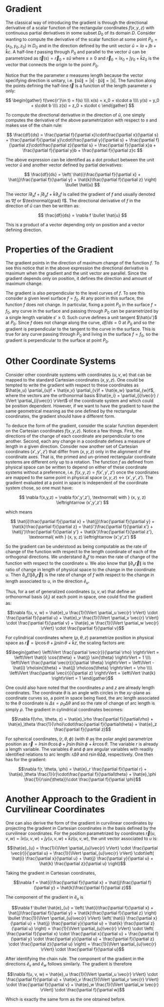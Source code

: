 # Gradient

The classical way of introducing the gradient is through the directional derivative of a scalar function of the rectangular coordinates $f(x,y,z)$ with continuous partial derivatives in some subset $D_0$ of its domain $D$. Consider wanting to compute the derivative of the scalar function at some point $P_0 = (x_0, y_0, z_0)$ in $D_0$ and in the direction defined by the unit vector $\hat{u} = \hat{i}a+\hat{j}b+\hat{k}c$. A half-line $t$ passing through $P_0$ and parallel to the vector $\hat{u}$ can be parametrized as $\vec{t}(s) = \vec{r}_0 + s\hat{u}$ where $s\ge0$ and $\vec{r}_0 = \hat{i}x_0+\hat{j}y_0+\hat{k}z_0$ is the vector that connects the origin to the point $P_0$.

Notice that the the parameter $s$ measures length because the vector specifying direction is unitary, i.e. $\lVert s\hat{u} \rVert = |s|\cdot \lVert \hat{u} \rVert = |s|$. The function along the points defining the half-line $\vec{t}$ is a function of the length parameter $s$ only:

$$
\begin{gather}
f(\vec{r'}\in t) = f(s) \\\\
x(s) = x_0 + s\cdot a \\\\
y(s) = y_0 + s\cdot b \\\\
z(s) = z_0 + s\cdot c
\end{gather}
$$

To compute the directional derivative in the direction of $\hat{u}$, one simply computes the derivative of the above parametrization with respect to $s$ and makes use of the chain rule:

$$
\frac{df}{ds} = \frac{\partial f}{\partial x}\cdot\frac{\partial x}{\partial s} + \frac{\partial f}{\partial y}\cdot\frac{\partial y}{\partial s} + \frac{\partial f}{\partial z}\cdot\frac{\partial z}{\partial s} = \frac{\partial f}{\partial x}a + \frac{\partial f}{\partial y}b + \frac{\partial f}{\partial z}c
$$

The above expression can be identified as a dot product between the unit vector $\hat{u}$ and another vector defined by partial derivatives:

$$
\frac{df}{ds} = \left( \hat{i}\frac{\partial f}{\partial x} + \hat{j}\frac{\partial f}{\partial y} + \hat{k}\frac{\partial f}{\partial z} \right) \bullet \hat{u}
$$

The vector $\hat{i}\partial_{x}f + \hat{j}\partial_{y}f + \hat{k}\partial_{z}f$ is called the gradient of $f$ and usually denoted as $\nabla f$ or $\textnormal{grad} f$. The directional derivative of $f$ in the direction of $\hat{u}$ can then be written as:

$$
\frac{df}{ds} = \nabla f \bullet \hat{u}
$$

This is a product of a vector depending only on position and a vector defining direction.

# Properties of the Gradient

The gradient points in the direction of maximum change of the function $f$. To see this notice that in the above expression the directional derivative is maximum when the gradient and the unit vector are parallel. Since the gradient depends only on position, it defines the direction and amount of maximum change.

The gradient is also perpendicular to the level curves of $f$. To see this consider a given level surface $f = f_0$. At any point in this surface, the function $f$ does not change. In particular, fixing a point $P_0$ in the surface $f = f_0$, any curve in the surface and passing through $P_0$ can be parametrized by a single length variable $s'\ge0$. Such curve defines a unit tangent $\hat{u'}$ at $P_0$. Since $f$ does not change along the curve, $df/ds = 0$ at $P_0$ and so the gradient is perpendicular to the tangent to the curve in the surface. This is true for any curve passing through $P_0$ and living in the surface $f = f_0$, so the gradient is perpendicular to the surface at point $P_0$. 



# Other Coordinate Systems

Consider other coordinate systems with coordinates $(u, v, w)$ that can be mapped to the standard Cartesian coordinates $(x, y, z)$. One could be tempted to write the gradient with respect to these coordinates as $\hat{e_u} \partial_{u}f + \hat{e_v} \partial_{v}f + \hat{e_w} \partial_{w}f$, where the vectors are the orthonormal basis $\hat{e_i} = \partial_{i}\vec{r} / \lVert \partial_{i}\vec{r} \rVert$ of the coordinate system and which could be position dependent. However, if we want to have the gradient to have the same geometrical meaning as the one defined by the rectangular coordinates, the gradient should have a different form.


To deduce the form of the gradient, consider the scalar function dependent on the Cartesian coordinates $f(x, y, z)$. Notice a few things. First, the directions of the change of each coordinate are perpendicular to one another. Second, each any change in a coordinate defines a measure of length in a given direction. Consider now another set of Cartesian coordinates $(x',y',z')$ that differ from $(x, y, z)$ only in the alignment of the coordinate axes. That is, the primed and un-primed rectangular coordinate systems are different only up to a rotation. The function $f$ as defined from physical space can be written to depend on either of these coordinate systems without a preference, i.e. $f(x, y, z) = f(x',y',z')$ once the coordinates are mapped to the same point in physical space $(x, y, z) \leftrightarrow (x',y',z')$. The gradient evaluated at a point in space is independent of the coordinate system chose, so one must have:

$$
\nabla f(x,y,z) = \nabla f(x',y',z'), \textnormal{ with } (x, y, z) \leftrightarrow (x',y',z')
$$

which means

$$
\hat{i}\frac{\partial f}{\partial x} + \hat{j}\frac{\partial f}{\partial y} + \hat{k}\frac{\partial f}{\partial z} = \hat{i'}\frac{\partial f}{\partial x'} + \hat{j'}\frac{\partial f}{\partial y'} + \hat{k'}\frac{\partial f}{\partial z'}, \textnormal{ with } (x, y, z) \leftrightarrow (x',y',z')
$$

So the gradient can be understood as being computable as the rate of change of the function with respect to the length coordinate of each of the orthogonal directions. We understand $\partial_{u} f$ to mean the rate of change of the function with respect to the coordinate $u$. We also know that $\lVert \partial_u \vec{r} \rVert$ is the ratio of change in length of physical space to the change in the coordinate $u$. Then $\partial_u f / \lVert \partial_u \vec{r} \rVert$ is the rate of change of $f$ with respect to the change in length associated to $u$, in the direction $\hat{e}_u$.

Thus, for a set of generalized coordinates $(u, v, w)$ that define an orthonormal basis $\{\hat{e}_i\}$ at each point in space, one could find the gradient as:

```math
\nabla f(u, v, w) = \hat{e}_u \frac{1}{\lVert \partial_u \vec{r} \rVert} \cdot \frac{\partial f}{\partial u} + \hat{e}_v \frac{1}{\lVert \partial_v \vec{r} \rVert} \cdot \frac{\partial f}{\partial v} + \hat{e}_w \frac{1}{\lVert \partial_w \vec{r} \rVert} \cdot \frac{\partial f}{\partial v}
```



For cylindrical coordinates where $(\rho, \theta, z)$ parametrize position in physical space as $\vec{r} = \hat{i} \rho\cos{\theta} +  \hat{j} \rho\sin{\theta} + \hat{k} z$, the scaling factors are:

```math
\begin{gather}
\left\lVert \frac{\partial \vec{r}}{\partial \rho} \right\rVert = \left\lVert \hat{i} \cos{\theta} +  \hat{j} \sin{\theta} \right\rVert =  1 \\\\
\left\lVert \frac{\partial \vec{r}}{\partial \theta} \right\rVert = \left\lVert -\hat{i} \rho\sin{\theta} +  \hat{j} \rho\cos{\theta} \right\rVert =  \rho \\\\
\left\lVert \frac{\partial \vec{r}}{\partial z} \right\rVert = \left\lVert \hat{k} \right\rVert =  1
\end{gather}
```

One could also have noted that the coordinates $\rho$ and $z$ are already length coordinates. The coordinate $\theta$ is an angle with circles in the $xy$-plane as coordinate curves so, a point in space being fixed, the arc length associated to the $\theta$ coordinate is $\Delta s = \rho_0\Delta\theta$ and so the rate of change of arc length is simply $\rho$. The gradient in cylindrical coordinates becomes:

```math
\nabla f(\rho, \theta, z) = \hat{e}_\rho \frac{\partial f}{\partial\rho} + \hat{e}_\theta \frac{1}{\rho}\cdot\frac{\partial f}{\partial\theta} + \hat{e}_z \frac{\partial f}{\partial z}
```

For spherical coordinates, $(r, \theta, \phi)$ (with $\theta$ as the polar angle) parametrize position as $\vec{r} = \hat{i} r\sin{\theta}\cos{\phi} + \hat{j} r\sin{\theta}\sin{\phi} + \hat{k}r\cos{\theta}$. The variable $r$ is already a length variable. The variables $\theta$ and $\phi$ are angular variables with readily identified relations to arc length: $r\Delta\theta$ and $r\sin{\theta}\Delta\phi$, respectively. One then has for the gradient:

```math
\nabla f(r, \theta, \phi) = \hat{e}_r \frac{\partial f}{\partial r} + \hat{e}_\theta \frac{1}{r}\cdot\frac{\partial f}{\partial\theta} + \hat{e}_\phi \frac{1}{r\sin{\theta}}\cdot \frac{\partial f}{\partial \phi}
```


# Another Approach to the Gradient in Curvilinear Coordinates

One can also derive the form of the gradient in curvilinear coordinates by projecting the gradient in Cartesian coordinates in the basis defined by the curvilinear coordinates. For the position parametrized by coordinates $\vec{r}(u, v, w) = \hat{i}x(u,v,w) + \hat{j}y(u,v,w) + \hat{k}z(u,v,w)$, the unit vector associated to $u$ is:

```math
\hat{e}_{u} = \frac{1}{\lVert \partial_{u}\vec{r} \rVert} \cdot \frac{\partial \vec{r}}{\partial u} = \frac{1}{\lVert \partial_{u}\vec{r} \rVert}  \cdot\left( \hat{i} \frac{\partial x}{\partial u} + \hat{j} \frac{\partial y}{\partial u} + \hat{k} \frac{\partial z}{\partial u} \right)
```

Taking the gradient in Cartesian coordinates,

```math
\nabla f = \hat{i}\frac{\partial f}{\partial x} + \hat{j}\frac{\partial f}{\partial y} + \hat{k}\frac{\partial f}{\partial z}
```

The component of the gradient in $\hat{e}_{u}$ is

```math
\nabla f \bullet \hat{e}_{u} = \left( \hat{i}\frac{\partial f}{\partial x} + \hat{j}\frac{\partial f}{\partial y} + \hat{k}\frac{\partial f}{\partial z} \right) \bullet \frac{1}{\lVert \partial_{u}\vec{r} \rVert} \left( \hat{i} \frac{\partial x}{\partial u} + \hat{j} \frac{\partial y}{\partial u} + \hat{k} \frac{\partial z}{\partial u} \right) = \frac{1}{\lVert \partial_{u}\vec{r} \rVert} \cdot \left( \frac{\partial f}{\partial x} \cdot \frac{\partial x}{\partial u} + \frac{\partial f}{\partial y} \cdot \frac{\partial y}{\partial u} + \frac{\partial f}{\partial z} \cdot \frac{\partial z}{\partial u} \right) = \frac{1}{\lVert \partial_{u}\vec{r} \rVert} \cdot \frac{\partial f}{\partial u}
```

After identifying the chain rule. The component of the gradient in the directions $\hat{e}_v$ and $\hat{e}_w$ follows similarly. The gradient is therefore

```math
\nabla f(u, v, w) = \hat{e}_u \frac{1}{\lVert \partial_u \vec{r} \rVert} \cdot \frac{\partial f}{\partial u} + \hat{e}_v \frac{1}{\lVert \partial_v \vec{r} \rVert} \cdot \frac{\partial f}{\partial v} + \hat{e}_w \frac{1}{\lVert \partial_w \vec{r} \rVert} \cdot \frac{\partial f}{\partial w}
```

Which is exactly the same form as the one obtained before.
